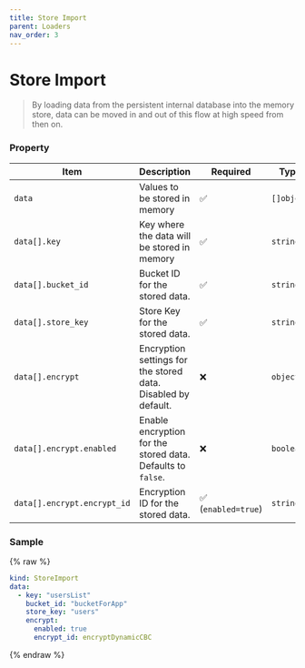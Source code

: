 ```yaml
---
title: Store Import
parent: Loaders
nav_order: 3
---
```


# Store Import
> By loading data from the persistent internal database into the memory store, data can be moved in and out of this flow at high speed from then on.

### Property

| **Item**       | **Description**                                                       | **Required** | **Type**    |
|----------------|-----------------------------------------------------------------------|--------------|-------------|
| `data`        | Values to be stored in memory                                         | ✅           | `[]object`  |
| `data[].key`  | Key where the data will be stored in memory                           | ✅           | `string`    |
| `data[].bucket_id`| Bucket ID for the stored data.   | ✅           | `string`       |
| `data[].store_key`| Store Key for the stored data.   | ✅           | `string`       |
| `data[].encrypt`      | Encryption settings for the stored data. Disabled by default.                  | ❌                       | `object`    |
| `data[].encrypt.enabled` | Enable encryption for the stored data. Defaults to `false`.                  | ❌                       | `boolean`   |
| `data[].encrypt.encrypt_id` | Encryption ID for the stored data.   | ✅ (`enabled=true`)   | `string`    |


### Sample

{% raw %}
``` yaml
kind: StoreImport
data:
  - key: "usersList"
    bucket_id: "bucketForApp"
    store_key: "users"
    encrypt:
      enabled: true
      encrypt_id: encryptDynamicCBC
```
{% endraw %}
